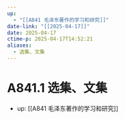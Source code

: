 ```yaml
---
up:
  - "[[A841 毛泽东著作的学习和研究]]"
date-link: "[[2025-04-17]]"
date: 2025-04-17
ctime-p: 2025-04-17T14:52:21
aliases:
  - 选集、文集
---
```


# A841.1 选集、文集

- up: [[A841 毛泽东著作的学习和研究]]
